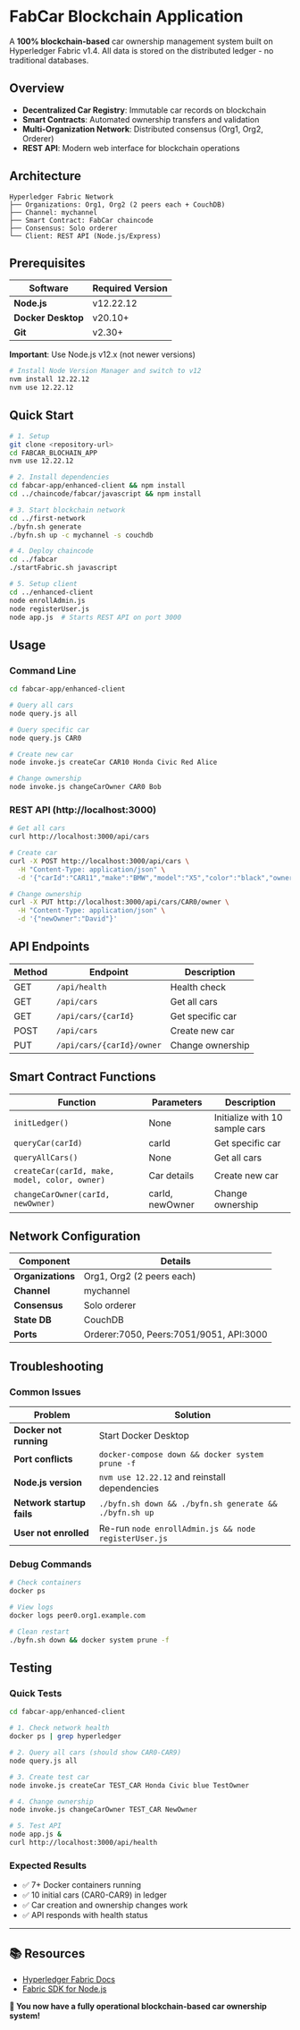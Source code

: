 # FabCar Blockchain Application

A **100% blockchain-based** car ownership management system built on Hyperledger Fabric v1.4. All data is stored on the distributed ledger - no traditional databases.

## Overview

- **Decentralized Car Registry**: Immutable car records on blockchain
- **Smart Contracts**: Automated ownership transfers and validation
- **Multi-Organization Network**: Distributed consensus (Org1, Org2, Orderer)
- **REST API**: Modern web interface for blockchain operations

## Architecture

```
Hyperledger Fabric Network
├── Organizations: Org1, Org2 (2 peers each + CouchDB)
├── Channel: mychannel
├── Smart Contract: FabCar chaincode
├── Consensus: Solo orderer
└── Client: REST API (Node.js/Express)
```

## Prerequisites

| Software | Required Version |
|----------|------------------|
| **Node.js** | v12.22.12 |
| **Docker Desktop** | v20.10+ |
| **Git** | v2.30+ |

**Important**: Use Node.js v12.x (not newer versions)

```bash
# Install Node Version Manager and switch to v12
nvm install 12.22.12
nvm use 12.22.12
```

## Quick Start

```bash
# 1. Setup
git clone <repository-url>
cd FABCAR_BLOCHAIN_APP
nvm use 12.22.12

# 2. Install dependencies
cd fabcar-app/enhanced-client && npm install
cd ../chaincode/fabcar/javascript && npm install

# 3. Start blockchain network
cd ../first-network
./byfn.sh generate
./byfn.sh up -c mychannel -s couchdb

# 4. Deploy chaincode
cd ../fabcar
./startFabric.sh javascript

# 5. Setup client
cd ../enhanced-client
node enrollAdmin.js
node registerUser.js
node app.js  # Starts REST API on port 3000
```

## Usage

### Command Line
```bash
cd fabcar-app/enhanced-client

# Query all cars
node query.js all

# Query specific car
node query.js CAR0

# Create new car
node invoke.js createCar CAR10 Honda Civic Red Alice

# Change ownership
node invoke.js changeCarOwner CAR0 Bob
```

### REST API (http://localhost:3000)
```bash
# Get all cars
curl http://localhost:3000/api/cars

# Create car
curl -X POST http://localhost:3000/api/cars \
  -H "Content-Type: application/json" \
  -d '{"carId":"CAR11","make":"BMW","model":"X5","color":"black","owner":"Charlie"}'

# Change ownership
curl -X PUT http://localhost:3000/api/cars/CAR0/owner \
  -H "Content-Type: application/json" \
  -d '{"newOwner":"David"}'
```

## API Endpoints

| Method | Endpoint | Description |
|--------|----------|-------------|
| GET | `/api/health` | Health check |
| GET | `/api/cars` | Get all cars |
| GET | `/api/cars/{carId}` | Get specific car |
| POST | `/api/cars` | Create new car |
| PUT | `/api/cars/{carId}/owner` | Change ownership |

## Smart Contract Functions

| Function | Parameters | Description |
|----------|------------|-------------|
| `initLedger()` | None | Initialize with 10 sample cars |
| `queryCar(carId)` | carId | Get specific car |
| `queryAllCars()` | None | Get all cars |
| `createCar(carId, make, model, color, owner)` | Car details | Create new car |
| `changeCarOwner(carId, newOwner)` | carId, newOwner | Change ownership |

## Network Configuration

| Component | Details |
|-----------|---------|
| **Organizations** | Org1, Org2 (2 peers each) |
| **Channel** | mychannel |
| **Consensus** | Solo orderer |
| **State DB** | CouchDB |
| **Ports** | Orderer:7050, Peers:7051/9051, API:3000 |

## Troubleshooting

### Common Issues

| Problem | Solution |
|---------|----------|
| **Docker not running** | Start Docker Desktop |
| **Port conflicts** | `docker-compose down && docker system prune -f` |
| **Node.js version** | `nvm use 12.22.12` and reinstall dependencies |
| **Network startup fails** | `./byfn.sh down && ./byfn.sh generate && ./byfn.sh up` |
| **User not enrolled** | Re-run `node enrollAdmin.js && node registerUser.js` |

### Debug Commands
```bash
# Check containers
docker ps

# View logs
docker logs peer0.org1.example.com

# Clean restart
./byfn.sh down && docker system prune -f
```

## Testing

### Quick Tests
```bash
cd fabcar-app/enhanced-client

# 1. Check network health
docker ps | grep hyperledger

# 2. Query all cars (should show CAR0-CAR9)
node query.js all

# 3. Create test car
node invoke.js createCar TEST_CAR Honda Civic blue TestOwner

# 4. Change ownership
node invoke.js changeCarOwner TEST_CAR NewOwner

# 5. Test API
node app.js &
curl http://localhost:3000/api/health
```

### Expected Results
- ✅ 7+ Docker containers running
- ✅ 10 initial cars (CAR0-CAR9) in ledger
- ✅ Car creation and ownership changes work
- ✅ API responds with health status

---

## 📚 Resources

- [Hyperledger Fabric Docs](https://hyperledger-fabric.readthedocs.io/en/release-1.4/)
- [Fabric SDK for Node.js](https://fabric-sdk-node.github.io/)

**🎉 You now have a fully operational blockchain-based car ownership system!**